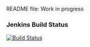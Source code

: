 README file: Work in progress

### Jenkins Build Status

[![Build Status](http://localhost:8080/buildStatus/icon?job=BlockchainApp)](http://localhost:8080/job/BlockchainApp/)


